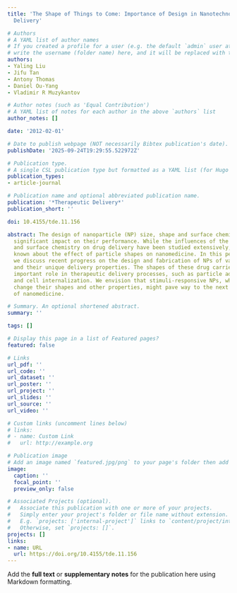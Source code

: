 ```yaml
---
title: 'The Shape of Things to Come: Importance of Design in Nanotechnology for Drug
  Delivery'

# Authors
# A YAML list of author names
# If you created a profile for a user (e.g. the default `admin` user at `content/authors/admin/`), 
# write the username (folder name) here, and it will be replaced with their full name and linked to their profile.
authors:
- Yaling Liu
- Jifu Tan
- Antony Thomas
- Daniel Ou-Yang
- Vladimir R Muzykantov

# Author notes (such as 'Equal Contribution')
# A YAML list of notes for each author in the above `authors` list
author_notes: []

date: '2012-02-01'

# Date to publish webpage (NOT necessarily Bibtex publication's date).
publishDate: '2025-09-24T19:29:55.522972Z'

# Publication type.
# A single CSL publication type but formatted as a YAML list (for Hugo requirements).
publication_types:
- article-journal

# Publication name and optional abbreviated publication name.
publication: '*Therapeutic Delivery*'
publication_short: ''

doi: 10.4155/tde.11.156

abstract: The design of nanoparticle (NP) size, shape and surface chemistry has a
  significant impact on their performance. While the influences of the particle size
  and surface chemistry on drug delivery have been studied extensively, little is
  known about the effect of particle shapes on nanomedicine. In this perspective article,
  we discuss recent progress on the design and fabrication of NPs of various shapes
  and their unique delivery properties. The shapes of these drug carriers play an
  important role in therapeutic delivery processes, such as particle adhesion, distribution
  and cell internalization. We envision that stimuli-responsive NPs, which actively
  change their shapes and other properties, might pave way to the next generation
  of nanomedicine.

# Summary. An optional shortened abstract.
summary: ''

tags: []

# Display this page in a list of Featured pages?
featured: false

# Links
url_pdf: ''
url_code: ''
url_dataset: ''
url_poster: ''
url_project: ''
url_slides: ''
url_source: ''
url_video: ''

# Custom links (uncomment lines below)
# links:
# - name: Custom Link
#   url: http://example.org

# Publication image
# Add an image named `featured.jpg/png` to your page's folder then add a caption below.
image:
  caption: ''
  focal_point: ''
  preview_only: false

# Associated Projects (optional).
#   Associate this publication with one or more of your projects.
#   Simply enter your project's folder or file name without extension.
#   E.g. `projects: ['internal-project']` links to `content/project/internal-project/index.md`.
#   Otherwise, set `projects: []`.
projects: []
links:
- name: URL
  url: https://doi.org/10.4155/tde.11.156
---
```


Add the **full text** or **supplementary notes** for the publication here using Markdown formatting.
